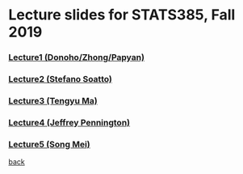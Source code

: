 
# Lecture slides for STATS385, Fall 2019

### [Lecture1 (Donoho/Zhong/Papyan)](./assets/lectures/Lecture_1_Donoho_Zhong_Papyan.pdf)
### [Lecture2 (Stefano Soatto)](./assets/lectures/StefanoSoattoStanford2019Oct3.pdf)
### [Lecture3 (Tengyu Ma)](./assets/lectures/Lecture_3_Tengyu_Ma.pptx)
### [Lecture4 (Jeffrey Pennington)](./assets/lectures/Simplicity_of_overparameterized_networks.pdf)
### [Lecture5 (Song Mei)](./assets/lectures/MF_dynamics_Stanford.pdf)

[back](./)

